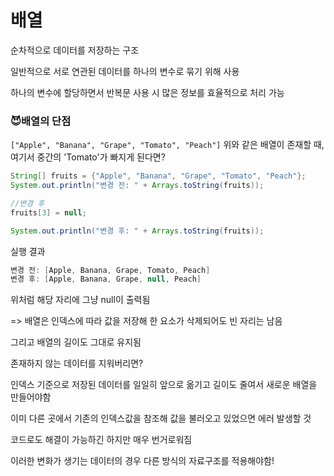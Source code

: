 # 배열
순차적으로 데이터를 저장하는 구조

일반적으로 서로 연관된 데이터를 하나의 변수로 묶기 위해 사용

하나의 변수에 할당하면서 반복문 사용 시 많은 정보를 효율적으로 처리 가능

### 😈배열의 단점
`["Apple", "Banana", "Grape", "Tomato", "Peach"]`
위와 같은 배열이 존재할 때, 여기서 중간의 'Tomato'가 빠지게 된다면?

```java
String[] fruits = {"Apple", "Banana", "Grape", "Tomato", "Peach"};
System.out.println("변경 전: " + Arrays.toString(fruits));

//변경 후
fruits[3] = null;

System.out.println("변경 후: " + Arrays.toString(fruits));
```

실행 결과
```java
변경 전: [Apple, Banana, Grape, Tomato, Peach]
변경 후: [Apple, Banana, Grape, null, Peach]
```
위처럼 해당 자리에 그냥 null이 출력됨

=> 배열은 인덱스에 따라 값을 저장해 한 요소가 삭제되어도 빈 자리는 남음

그리고 배열의 길이도 그대로 유지됨

존재하지 않는 데이터를 지워버리면?

인덱스 기준으로 저장된 데이터를 일일히 앞으로 옮기고 길이도 줄여서 새로운 배열을 만들어야함

이미 다른 곳에서 기존의 인덱스값을 참조해 값을 불러오고 있었으면 에러 발생할 것

코드로도 해결이 가능하긴 하지만 매우 번거로워짐

이러한 변화가 생기는 데이터의 경우 다른 방식의 자료구조를 적용해야함!